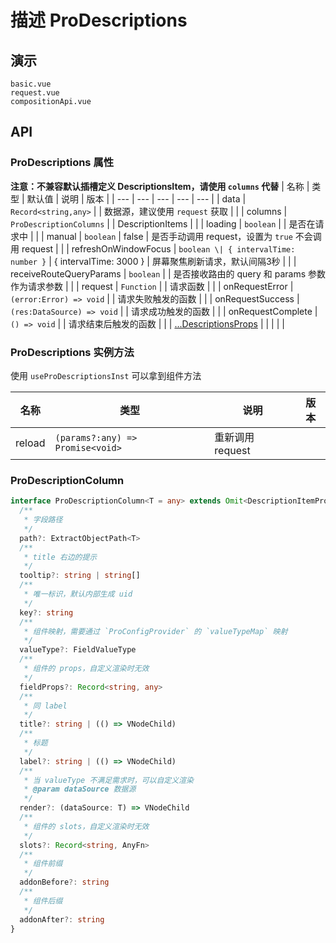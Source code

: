 # 描述 ProDescriptions
<!--single-column-->

## 演示

```demo
basic.vue
request.vue
compositionApi.vue
```

## API
### ProDescriptions 属性
**注意：不兼容默认插槽定义 DescriptionsItem，请使用 `columns` 代替**
| 名称 | 类型 | 默认值 | 说明 | 版本 |
| --- | --- | --- | --- | --- |
| data | `Record<string,any>` | | 数据源，建议使用 `request` 获取 | |
| columns | `ProDescriptionColumns` | | DescriptionItems | |
| loading | `boolean` | | 是否在请求中 | |
| manual | `boolean` | false | 是否手动调用 request，设置为 `true` 不会调用 request | |
| refreshOnWindowFocus | `boolean \| { intervalTime: number }` | { intervalTime: 3000 } | 屏幕聚焦刷新请求，默认间隔3秒 | |
| receiveRouteQueryParams | `boolean` | | 是否接收路由的 query 和 params 参数作为请求参数 | |
| request | `Function` | | 请求函数 | |
| onRequestError | `(error:Error) => void` | | 请求失败触发的函数 | |
| onRequestSuccess | `(res:DataSource) => void` | | 请求成功触发的函数 | |
| onRequestComplete | `() => void` | | 请求结束后触发的函数 | |
| [...DescriptionsProps](https://www.naiveui.com/zh-CN/os-theme/components/descriptions#Descriptions-Props) | | | | |

### ProDescriptions 实例方法
使用 `useProDescriptionsInst` 可以拿到组件方法

| 名称 | 类型 | 说明 | 版本 |
| --- | --- | --- | --- |
| reload | `(params?:any) => Promise<void>` | 重新调用 request | |

### ProDescriptionColumn
```ts
interface ProDescriptionColumn<T = any> extends Omit<DescriptionItemProps, 'label'> {
  /**
   * 字段路径
   */
  path?: ExtractObjectPath<T>
  /**
   * title 右边的提示
   */
  tooltip?: string | string[]
  /**
   * 唯一标识，默认内部生成 uid
   */
  key?: string
  /**
   * 组件映射，需要通过 `ProConfigProvider` 的 `valueTypeMap` 映射
   */
  valueType?: FieldValueType
  /**
   * 组件的 props，自定义渲染时无效
   */
  fieldProps?: Record<string, any>
  /**
   * 同 label
   */
  title?: string | (() => VNodeChild)
  /**
   * 标题
   */
  label?: string | (() => VNodeChild)
  /**
   * 当 valueType 不满足需求时，可以自定义渲染
   * @param dataSource 数据源
   */
  render?: (dataSource: T) => VNodeChild
  /**
   * 组件的 slots，自定义渲染时无效
   */
  slots?: Record<string, AnyFn>
  /**
   * 组件前缀
   */
  addonBefore?: string
  /**
   * 组件后缀
   */
  addonAfter?: string
}
```
